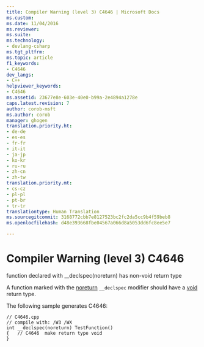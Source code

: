 ```yaml
---
title: Compiler Warning (level 3) C4646 | Microsoft Docs
ms.custom: 
ms.date: 11/04/2016
ms.reviewer: 
ms.suite: 
ms.technology:
- devlang-csharp
ms.tgt_pltfrm: 
ms.topic: article
f1_keywords:
- C4646
dev_langs:
- C++
helpviewer_keywords:
- C4646
ms.assetid: 23677e8e-603e-40e0-b99a-2e4894a1278e
caps.latest.revision: 7
author: corob-msft
ms.author: corob
manager: ghogen
translation.priority.ht:
- de-de
- es-es
- fr-fr
- it-it
- ja-jp
- ko-kr
- ru-ru
- zh-cn
- zh-tw
translation.priority.mt:
- cs-cz
- pl-pl
- pt-br
- tr-tr
translationtype: Human Translation
ms.sourcegitcommit: 3168772cbb7e8127523bc2fc2da5cc9b4f59beb8
ms.openlocfilehash: d48e393668fbe04567a066d8a5053dd6fc8ee5e7

---
```

# Compiler Warning (level 3) C4646
function declared with __declspec(noreturn) has non-void return type  
  
 A function marked with the [noreturn](../../cpp/noreturn.md) `__declspec` modifier should have a [void](../../cpp/void-cpp.md) return type.  
  
 The following sample generates C4646:  
  
```  
// C4646.cpp  
// compile with: /W3 /WX  
int __declspec(noreturn) TestFunction()  
{   // C4646  make return type void  
}  
```


<!--HONumber=Jan17_HO1-->


